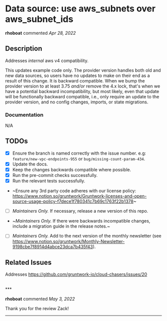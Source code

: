 # Data source: use aws_subnets over aws_subnet_ids

**rhoboat** commented *Apr 28, 2022*

## Description

Addresses _internal_ aws v4 compatibility.

This updates example code only. The provider version handles both old and new data sources, so users have no updates to make on their end as a result of this change. It is backward compatible. When we bump the provider version to at least 3.75 _and/or_ remove the 4.x lock, that's when we have a potential backward incompatibility, but most likely, even that update will be functionally backward compatible, i.e., only require an update to the provider version, and no config changes, imports, or state migrations.

### Documentation

N/A

## TODOs

- [x] Ensure the branch is named correctly with the issue number. e.g: `feature/new-vpc-endpoints-955` or `bug/missing-count-param-434`.
- [x] Update the docs.
- [x] Keep the changes backwards compatible where possible.
- [x] Run the pre-commit checks successfully.
- [x] Run the relevant tests successfully.
- ~Ensure any 3rd party code adheres with our license policy: https://www.notion.so/gruntwork/Gruntwork-licenses-and-open-source-usage-policy-f7dece1f780341c7b69c1763f22b1378~
- [ ] _Maintainers Only._ If necessary, release a new version of this repo.
- ~_Maintainers Only._ If there were backwards incompatible changes, include a migration guide in the release notes.~
- [ ] _Maintainers Only._ Add to the next version of the monthly newsletter (see https://www.notion.so/gruntwork/Monthly-Newsletter-9198cbe7f8914d4abce23dca7b435f43).


## Related Issues
Addresses https://github.com/gruntwork-io/cloud-chasers/issues/20

<br />
***


**rhoboat** commented *May 3, 2022*

Thank you for the review Zack!
***

